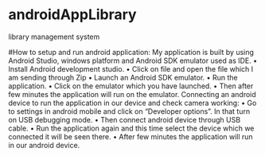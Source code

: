 # androidAppLibrary
library management system


 #How to setup and run android application:
	 My application is built by using Android Studio, windows platform and Android SDK emulator used as IDE.
•	Install Android development studio.
•	Click on file and open the file which I am sending through Zip
•	Launch an Android SDK emulator.
•	Run the application.
•	Click on the emulator which you have launched.
•	 Then after few minutes the application will run on the emulator.
 Connecting an android device to run the application in our device and check camera working:
•	Go to settings in android mobile and click on “Developer options”. In that turn on USB debugging mode.
•	Then connect android device through USB cable.
•	Run the application again and this time select the device which we connected it will be seen there.
•	After few minutes the application will run in our android device.
